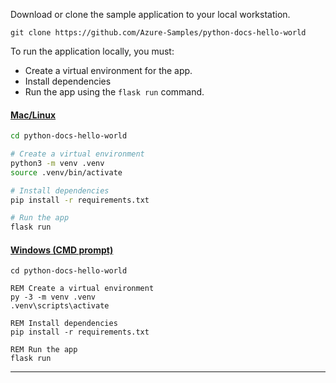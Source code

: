 Download or clone the sample application to your local workstation.

```terminal
git clone https://github.com/Azure-Samples/python-docs-hello-world
```

To run the application locally, you must:

* Create a virtual environment for the app.
* Install dependencies
* Run the app using the `flask run` command.

#### [Mac/Linux](#tab/mac-linux)

```Bash
cd python-docs-hello-world

# Create a virtual environment
python3 -m venv .venv
source .venv/bin/activate

# Install dependencies
pip install -r requirements.txt

# Run the app
flask run
```

#### [Windows (CMD prompt)](#tab/windows)

```dos
cd python-docs-hello-world

REM Create a virtual environment
py -3 -m venv .venv
.venv\scripts\activate

REM Install dependencies
pip install -r requirements.txt

REM Run the app
flask run
```
---